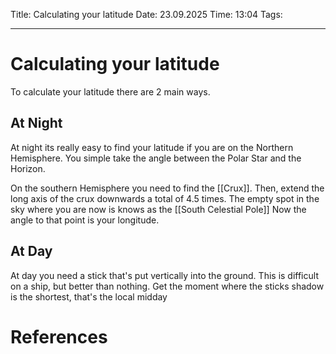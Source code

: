 Title: Calculating your latitude
Date: 23.09.2025
Time: 13:04
Tags: 

---
# Calculating your latitude

To calculate your latitude there are 2 main ways.

## At Night

At night its really easy to find your latitude if you are on the Northern Hemisphere. 
You simple take the angle between the Polar Star and the Horizon. 

On the southern Hemisphere you need to find the [[Crux]]. Then, extend the long axis of the crux downwards a total of 4.5 times.
The empty spot in the sky where you are now is knows as the [[South Celestial Pole]]
Now the angle to that point is your longitude. 

## At Day

At day you need a stick that's put vertically into the ground. This is difficult on a ship, but better than nothing. 
Get the moment where the sticks shadow is the shortest, that's the local midday 


# References
